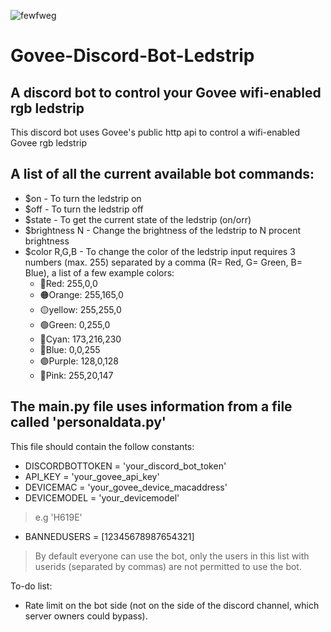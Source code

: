 ![fewfweg](https://user-images.githubusercontent.com/67122764/170590841-ed7a957e-9651-4227-b1e8-c0014e6f770d.png)
# Govee-Discord-Bot-Ledstrip
## A discord bot to control your Govee wifi-enabled rgb ledstrip
This discord bot uses Govee's public http api to control a wifi-enabled Govee rgb ledstrip

## A list of all the current available bot commands:
- $on - To turn the ledstrip on
- $off - To turn the ledstrip off
- $state - To get the current state of the ledstrip (on/orr)
- $brightness N - Change the brightness of the ledstrip to N procent brightness
- $color R,G,B - To change the color of the ledstrip input requires 3 numbers (max. 255) separated by a comma (R= Red, G= Green, B= Blue), a list of a few example colors:
    - 🔴Red: 255,0,0
    - 🟠Orange: 255,165,0
    - 🟡yellow: 255,255,0
    - 🟢Green: 0,255,0
    - 🔵Cyan: 173,216,230
    - 🔘Blue: 0,0,255
    - 🟣Purple: 128,0,128
    - 🌸Pink: 255,20,147

## The main.py file uses information from a file called 'personaldata.py'
This file should contain the follow constants:
- DISCORDBOTTOKEN = 'your_discord_bot_token'
- API_KEY = 'your_govee_api_key'
- DEVICEMAC = 'your_govee_device_macaddress'
- DEVICEMODEL = 'your_devicemodel' 
> e.g 'H619E'
- BANNEDUSERS = [12345678987654321]
> By default everyone can use the bot, only the users in this list with userids (separated by commas) are not permitted to use the bot.

To-do list:
- Rate limit on the bot side (not on the side of the discord channel, which server owners could bypass).
